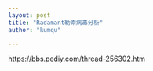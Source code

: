 ```yaml
---
layout: post
title: "Radamant勒索病毒分析"
author: "kumqu"

---
```


https://bbs.pediy.com/thread-256302.htm

